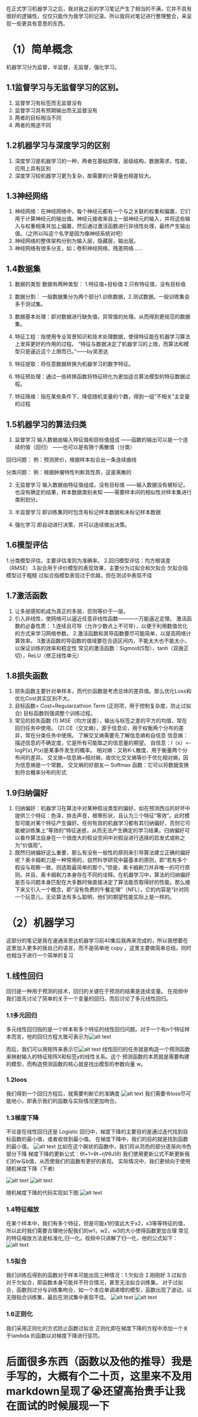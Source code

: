 在正式学习机器学习之后，我对我之前的学习笔记产生了相当的不满，它并不具有很好的逻辑性，仅仅只能作为我学习的记录。所以我将对笔记进行整理整合，来呈现一些更具有意思的东西。
# （1）简单概念
机器学习分为监督，半监督，无监督，强化学习。
## 1.1监督学习与无监督学习的区别。

1. 监督学习有标签而无监督没有
2. 监督学习具有预期输出而无监督没有
3. 两者的目标相当不同
4. 两者的用途不同

## 1.2机器学习与深度学习的区别

1. 深度学习是机器学习的一种，两者在基础原理，层级结构，数据需求，性能，应用上具有区别
2. 深度学习较机器学习更为复杂，故需要的计算量也相差较大。
   
## 1.3神经网络
1. 神经网络：在神经网络中，每个神经元都有一个与之关联的权重和偏置，它们用于计算神经元的输出值。神经元接收来自上一层神经元的输入，并将这些输入与权重相乘并加上偏置，然后通过激活函数进行非线性处理，最终产生输出值。（之所以叫这个名字是因为像神经系统对吧）
2. 神经网络的整体架构分别为输入层，隐藏层，输出层。
3. 神经网络有很多分支，如；卷积神经网络，残差网络……
   
## 1.4数据集
1. 数据的类型
   数据有两种类型：
   1.特征值+目标值
   2.只有特征值，没有目标值

2. 数据分割：
一般数据集分为两个部分1.训练数据，2.测试数据。一般训练集会多于测试集。

3. 数据基本处理：即对数据进行缺失值，异常值的处理。从而得到更规范的数据集。

4. 特征工程：指使用专业背景知识和技术处理数据，使得特征能在机器学习算法上发挥更好的作用的过程。
“特征与数据决定了机器学习的上限，而算法和模型只是逼近这个上限而已。”——by吴恩达
5. 特征提取：将任意数据转换为机器学习的数字特征。
6. 特征预处理：通过一些转换函数将特征转化为更加适合算法模型的特征数据过程。
7. 特征降维：指在某些条件下，降低随机变量的个数，得到一组“不相关”主变量的过程

## 1.5机器学习的算法归类
1. 监督学习
   输入数据由输入特征值和目标值组成
   ——函数的输出可以是一个连续的值（回归）
   ——也可以是有限个离散值（分类）

回归问题：
例：预测房价，根据样本拟合出一条连续曲线

分类问题：
例：根据肿瘤特性判断其性质，这是离散的

2. 无监督学习
   输入数据由特征值组成，没有目标值
    ——输入数据没有被标记，也没有确定的结果，样本数据类别未知
    ——需要样本间的相似性对样本集进行类别划分。

3. 半监督学习
   即训练集同时包含有标记样本数据和未标记样本数据

4. 强化学习
   即自动进行决策，并可以连续做出决策。

## 1.6模型评估
1.分类模型评估，主要评估准则为准确率。
2.回归模型评估：均方根误差（RMSE）
3.拟合用于评价模型的表现效果，主要分为过拟合和欠拟合
欠拟合指模型过于粗糙
过拟合指模型表现过于优越，但在测试中表现不佳

## 1.7激活函数
1. 让多层感知机成为真正的多层，否则等价于一层。
2. 引入非线性，使网络可以逼近任意非线性函数————万能逼近定理。
   激活函数的必备性质：
   1.连续且可导（允许少数点上不可导），以便于利用数值优化的方式来学习网络参数。
   2.激活函数和其导函数要尽可能简单，以提高网络计算效率。
   3激活函数的导函数的值域要在合适区间内，不能太大也不能太小，以保证训练的效率和稳定性
   常见的激活函数：Sigmoid(S型），tanh（双曲正切），ReLU（修正线性单元）

## 1.8损失函数
1. 损失函数主要针对单样本，而代价函数是考虑总体的差异值。那么优化Loss和优化Cost其实区别不大。
2. 目标函数= Cost+Regularzathion Term (正则项，用于控制复杂度，防止过拟合)
   目标函数则强调整个训练过程。
3. 常见的损失函数
   (1).MSE（均方误差），输出与标签之差的平方的均值，常在回归任务中使用。
   (2).CE（交叉熵），源于信息论，用于权衡两个分布的差异，常在分类任务中使用。 了解交叉熵需要先了解信息熵和自信息
   信息熵：描述信息的不确定度，它是所有可能取之的信息量的期望。
   自信息：l（x）=-logP(x),P(x)是某事件发生的概率。
   相对熵：又称K-L散度，用于衡量两个分布间的差异。
   交叉熵=信息熵+相对熵，故优化交叉熵等价于优化相对熵，因为信息熵是一个常数。
   交叉熵的好朋友— Softmax 函数：它可以将数据变换到符合概率分布的形式


## 1.9归纳偏好
1. 归纳偏好：机器学习在算法中对某种假设类型的偏好。如在预测西瓜的好坏中提供三个特征：色泽，排击声音，根蒂形状，且认为三个特征“等效”。此时模型可能对某个特征产生偏好。任何有效的机器学习都有其归纳偏好，否则它可能被训练集上“等效的”特征迷惑，从而无法产生确定的学习结果。归纳偏好可以看作算法自身在一个很庞大的假设空间中对假设进行选择的启发式或称之为“价值观”。
2. 既然归纳偏好这么重要，那么有没有一般性的原则来引导算法建立正确的偏好呢？奥卡姆剃刀是一种常用的，自然科学研究中最基本的原则，即“若有多个假设与观察一致，则选取最简单的那个。”但是，奥卡姆剃刀并非唯一的可行原则。并且，奥卡姆剃刀本身存在不同的诠释。在机器学习中，算法的归纳偏好是否与问题本身匹配在大多数时候直接决定了算法能否取得好的性能。那么接下来又引入一个概念，即“没有免费的午餐定理”（NFL），它的内容是“针对同一个玩意儿，无论算法有多么聪明，他们的期望性能实际上是一样的。

# （2）机器学习
这部分的笔记是我在速通吴恩达机器学习前40集后我再来完成的，所以我想要在这里加入更多的我自己的语言，而不是简单地 copy 。这里主要做简单总结，同时也相当于进行一个简单的复习

## 1.线性回归
回归是一种用于预测的技术，回归的关键在于预测的结果是连续变量。
在视频中我们首先讨论了简单的关于一个变量的回归，而后讨论了多元线性回归。
### 1.1多元回归
多元线性回归指的是一个样本有多个特征的线性回归问题。对于一个有n个特征样本而言，他的回归方程大致可表示为![alt text](c748905b60fc42a19e901839f1419c95.png)

而后，我们可以用矩阵来表示它![alt text](41059d0f2a204ba3aa043a7b58651893.png)
线性回归的任务就是构造一个预测函数来映射输入的特征矩阵X和标签y的线性关系。这个 预测函数的本质就是需要构建的模型，而构造预测函数的核心就是找出模型的参数向量 w。







### 1.2loos

我们得到一个回归方程后，就需要判断它的准确度
![alt text](754616d8ddcb4f49b2459ad63fe884d2.png)
我们需要令loss尽可能地小，即表示我们的函数与实际情况更加吻合。



### 1.3梯度下降

不论是在线性回归还是 Logistic 回归中，梯度下降的主要目的是通过迭代找到目标函数的最小值，或者收敛到最小值。
在梯度下降中，我们的目的就是找到函数的最小值，
![alt text](c472117d123402744c4f31ababfecc63.png)
比如在这个碗状的函数中，我们将从亮色的部分逐渐向冷色部分下降
梯度下降的更新公式：θt+1​=θt−η∇θJ(θ)
我们使用更新公式不断更新我们的w与b值，从而使我们的函数有更好的表现。
实际情况中，我们更倾向于使用随机梯度下降（下者)

![alt text](<截屏2024-10-11 00.58.54.png>)
![alt text](<截屏2024-10-11 00.42.33-1.png>)

随机梯度下降的代码实现如下图
![alt text](<截屏2024-10-11 01.02.11.png>)















### 1.4特征缩放

在某个样本中，我们有多个特征，但是可能x1的值远大于x2，x3等等特征的值，所以此时我们需要合理地分配我们的w1，w2，w3的大小使得函数更加合理
常见的特征缩放方法是标准化,归一化。视频中只讲解了归一化，他的公式如下：
![alt text](b2b65f024176c0215a33b0b8f697590e.png)



### 1.5拟合

我们训练后得到的函数对于样本可能出现三种情况：1.欠拟合 2.刚刚好 3.过拟合
对于欠拟合，即函数本身可能并不符合情况，甚至无法拟合训练集。
对于过拟合，函数则过分与训练集吻合，如一个本应单调递增的模型，函数出现了波动，以无限贴合训练集，最后在测试集中表现不佳。
![alt text](a602679b63fd32d8deeb240269a5f343.png)
![alt text](d3572f0e078ff589a35043c786c074e7.png)









### 1.6正则化

我们采用正则化的方式防止函数过拟合
正则化即在梯度下降的方程中添加一个关于lambda 的函数以对梯度下降进行惩罚。



# 后面很多东西（函数以及他的推导）我是手写的，大概有个二十页，这里来不及用markdown呈现了😭还望高抬贵手让我在面试的时候展现一下